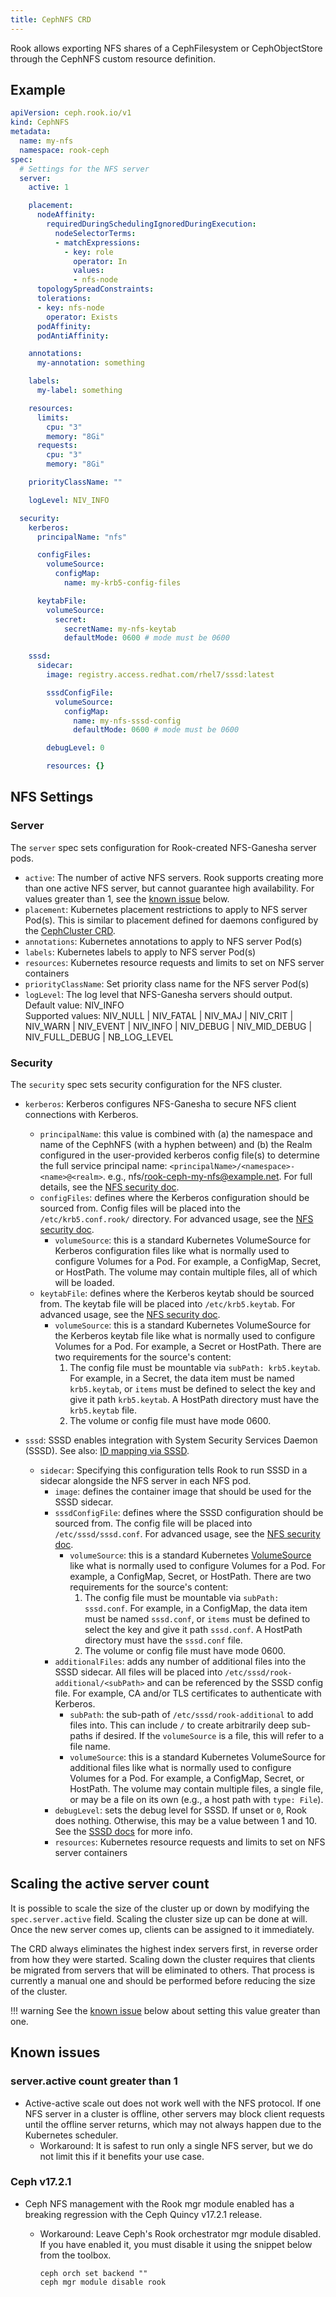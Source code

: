 ```yaml
---
title: CephNFS CRD
---
```


Rook allows exporting NFS shares of a CephFilesystem or CephObjectStore through the CephNFS custom
resource definition.

## Example

```yaml
apiVersion: ceph.rook.io/v1
kind: CephNFS
metadata:
  name: my-nfs
  namespace: rook-ceph
spec:
  # Settings for the NFS server
  server:
    active: 1

    placement:
      nodeAffinity:
        requiredDuringSchedulingIgnoredDuringExecution:
          nodeSelectorTerms:
          - matchExpressions:
            - key: role
              operator: In
              values:
              - nfs-node
      topologySpreadConstraints:
      tolerations:
      - key: nfs-node
        operator: Exists
      podAffinity:
      podAntiAffinity:

    annotations:
      my-annotation: something

    labels:
      my-label: something

    resources:
      limits:
        cpu: "3"
        memory: "8Gi"
      requests:
        cpu: "3"
        memory: "8Gi"

    priorityClassName: ""

    logLevel: NIV_INFO

  security:
    kerberos:
      principalName: "nfs"

      configFiles:
        volumeSource:
          configMap:
            name: my-krb5-config-files

      keytabFile:
        volumeSource:
          secret:
            secretName: my-nfs-keytab
            defaultMode: 0600 # mode must be 0600

    sssd:
      sidecar:
        image: registry.access.redhat.com/rhel7/sssd:latest

        sssdConfigFile:
          volumeSource:
            configMap:
              name: my-nfs-sssd-config
              defaultMode: 0600 # mode must be 0600

        debugLevel: 0

        resources: {}
```

## NFS Settings

### Server

The `server` spec sets configuration for Rook-created NFS-Ganesha server pods.

* `active`: The number of active NFS servers. Rook supports creating more than one active NFS
  server, but cannot guarantee high availability. For values greater than 1, see the
  [known issue](#serveractive-count-greater-than-1) below.
* `placement`: Kubernetes placement restrictions to apply to NFS server Pod(s). This is similar to
  placement defined for daemons configured by the
  [CephCluster CRD](https://github.com/koor-tech/koor/blob/master/deploy/examples/cluster.yaml).
* `annotations`: Kubernetes annotations to apply to NFS server Pod(s)
* `labels`: Kubernetes labels to apply to NFS server Pod(s)
* `resources`: Kubernetes resource requests and limits to set on NFS server containers
* `priorityClassName`: Set priority class name for the NFS server Pod(s)
* `logLevel`: The log level that NFS-Ganesha servers should output.</br>
  Default value: NIV_INFO</br>
  Supported values: NIV_NULL | NIV_FATAL | NIV_MAJ | NIV_CRIT | NIV_WARN | NIV_EVENT | NIV_INFO | NIV_DEBUG | NIV_MID_DEBUG | NIV_FULL_DEBUG | NB_LOG_LEVEL

### Security

The `security` spec sets security configuration for the NFS cluster.

* `kerberos`: Kerberos configures NFS-Ganesha to secure NFS client connections with Kerberos.
  * `principalName`: this value is combined with (a) the namespace and name of the CephNFS (with a
    hyphen between) and (b) the Realm configured in the user-provided kerberos config file(s) to
    determine the full service principal name: `<principalName>/<namespace>-<name>@<realm>`.
    e.g., nfs/rook-ceph-my-nfs@example.net. For full details, see the
    [NFS security doc](../Storage-Configuration/NFS/nfs-security.md#nfs-service-principals).
  * `configFiles`: defines where the Kerberos configuration should be sourced from. Config
    files will be placed into the `/etc/krb5.conf.rook/` directory. For advanced usage, see the
    [NFS security doc](../Storage-Configuration/NFS/nfs-security.md#kerberos-configuration).
    * `volumeSource`: this is a standard Kubernetes VolumeSource for Kerberos configuration files
      like what is normally used to configure Volumes for a Pod. For example, a ConfigMap, Secret,
      or HostPath. The volume may contain multiple files, all of which will be loaded.
  * `keytabFile`: defines where the Kerberos keytab should be sourced from. The keytab file will be
    placed into `/etc/krb5.keytab`. For advanced usage, see the
    [NFS security doc](../Storage-Configuration/NFS/nfs-security.md#kerberos-configuration).
    * `volumeSource`: this is a standard Kubernetes VolumeSource for the Kerberos keytab file like
      what is normally used to configure Volumes for a Pod. For example, a Secret or HostPath.
      There are two requirements for the source's content:
      1. The config file must be mountable via `subPath: krb5.keytab`. For example, in a Secret, the
         data item must be named `krb5.keytab`, or `items` must be defined to select the key and
         give it path `krb5.keytab`. A HostPath directory must have the `krb5.keytab` file.
      2. The volume or config file must have mode 0600.

* `sssd`: SSSD enables integration with System Security Services Daemon (SSSD). See also:
  [ID mapping via SSSD](../Storage-Configuration/NFS/nfs-security.md#id-mapping-via-sssd).
  * `sidecar`: Specifying this configuration tells Rook to run SSSD in a sidecar alongside the NFS
    server in each NFS pod.
    * `image`: defines the container image that should be used for the SSSD sidecar.
    * `sssdConfigFile`: defines where the SSSD configuration should be sourced from. The
      config file will be placed into `/etc/sssd/sssd.conf`. For advanced usage, see the
      [NFS security doc](../Storage-Configuration/NFS/nfs-security.md#sssd-configuration).
      * `volumeSource`: this is a standard Kubernetes
        [VolumeSource](https://pkg.go.dev/k8s.io/api/core/v1#VolumeSource) like what is normally
        used to configure Volumes for a Pod. For example, a ConfigMap, Secret, or HostPath.
        There are two requirements for the source's content:
        1. The config file must be mountable via `subPath: sssd.conf`. For example, in a ConfigMap,
           the data item must be named `sssd.conf`, or `items` must be defined to select the key and
           give it path `sssd.conf`. A HostPath directory must have the `sssd.conf` file.
        2. The volume or config file must have mode 0600.
    * `additionalFiles`: adds any number of additional files into the SSSD sidecar. All files will
      be placed into `/etc/sssd/rook-additional/<subPath>` and can be referenced by the SSSD
      config file. For example, CA and/or TLS certificates to authenticate with Kerberos.
      - `subPath`: the sub-path of `/etc/sssd/rook-additional` to add files into. This can
        include `/` to create arbitrarily deep sub-paths if desired. If the `volumeSource` is a
        file, this will refer to a file name.
      - `volumeSource`: this is a standard Kubernetes VolumeSource for additional files like what is
        normally used to configure Volumes for a Pod. For example, a ConfigMap, Secret, or HostPath.
        The volume may contain multiple files, a single file, or may be a file on its own (e.g., a
        host path with `type: File`).
    * `debugLevel`: sets the debug level for SSSD. If unset or `0`, Rook does nothing. Otherwise,
      this may be a value between 1 and 10. See the
      [SSSD docs](https://sssd.io/troubleshooting/basics.html#sssd-debug-logs) for more info.
    * `resources`: Kubernetes resource requests and limits to set on NFS server containers

## Scaling the active server count

It is possible to scale the size of the cluster up or down by modifying the `spec.server.active`
field. Scaling the cluster size up can be done at will. Once the new server comes up, clients can be
assigned to it immediately.

The CRD always eliminates the highest index servers first, in reverse order from how they were
started. Scaling down the cluster requires that clients be migrated from servers that will be
eliminated to others. That process is currently a manual one and should be performed before reducing
the size of the cluster.

!!! warning
    See the [known issue](#serveractive-count-greater-than-1) below about setting this
    value greater than one.


## Known issues

### server.active count greater than 1

* Active-active scale out does not work well with the NFS protocol. If one NFS server in a cluster
  is offline, other servers may block client requests until the offline server returns, which may
  not always happen due to the Kubernetes scheduler.
  * Workaround: It is safest to run only a single NFS server, but we do not limit this if it
    benefits your use case.

### Ceph v17.2.1

* Ceph NFS management with the Rook mgr module enabled has a breaking regression with the Ceph
  Quincy v17.2.1 release.
  * Workaround: Leave Ceph's Rook orchestrator mgr module disabled. If you have enabled it, you must
    disable it using the snippet below from the toolbox.

    ```console
    ceph orch set backend ""
    ceph mgr module disable rook
    ```
